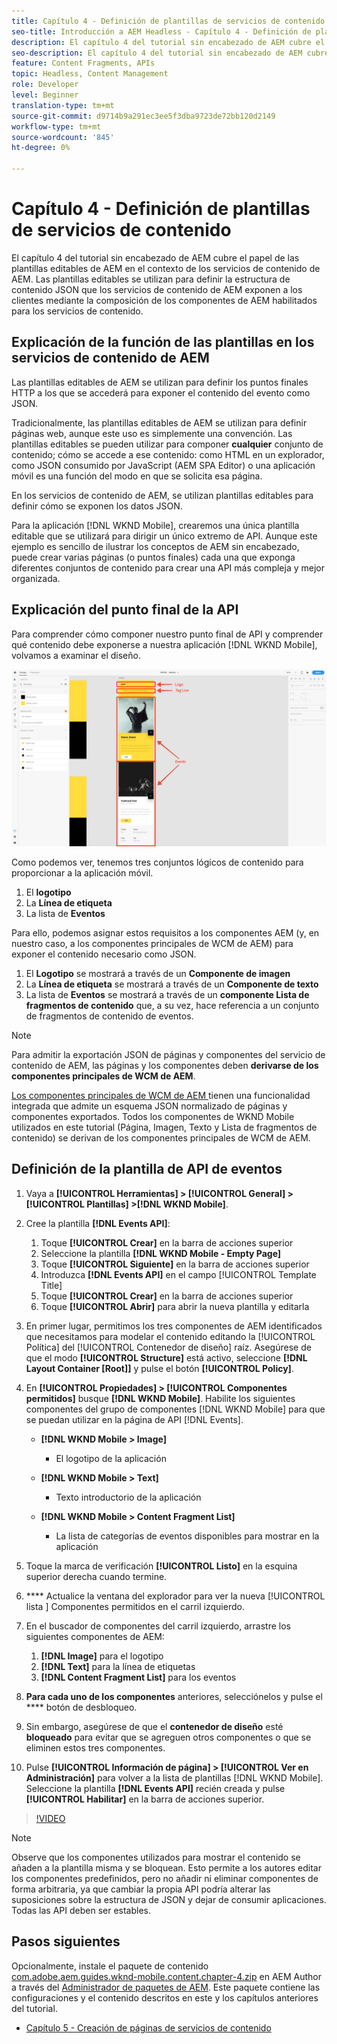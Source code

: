 ```yaml
---
title: Capítulo 4 - Definición de plantillas de servicios de contenido - Servicios de contenido
seo-title: Introducción a AEM Headless - Capítulo 4 - Definición de plantillas de servicios de contenido
description: El capítulo 4 del tutorial sin encabezado de AEM cubre el papel de las plantillas editables de AEM en el contexto de los servicios de contenido de AEM. Las plantillas editables se utilizan para definir la estructura de contenido JSON que los servicios de contenido de AEM expondrán en última instancia.
seo-description: El capítulo 4 del tutorial sin encabezado de AEM cubre el papel de las plantillas editables de AEM en el contexto de los servicios de contenido de AEM. Las plantillas editables se utilizan para definir la estructura de contenido JSON que los servicios de contenido de AEM expondrán en última instancia.
feature: Content Fragments, APIs
topic: Headless, Content Management
role: Developer
level: Beginner
translation-type: tm+mt
source-git-commit: d9714b9a291ec3ee5f3dba9723de72bb120d2149
workflow-type: tm+mt
source-wordcount: '845'
ht-degree: 0%

---
```



# Capítulo 4 - Definición de plantillas de servicios de contenido

El capítulo 4 del tutorial sin encabezado de AEM cubre el papel de las plantillas editables de AEM en el contexto de los servicios de contenido de AEM. Las plantillas editables se utilizan para definir la estructura de contenido JSON que los servicios de contenido de AEM exponen a los clientes mediante la composición de los componentes de AEM habilitados para los servicios de contenido.

## Explicación de la función de las plantillas en los servicios de contenido de AEM

Las plantillas editables de AEM se utilizan para definir los puntos finales HTTP a los que se accederá para exponer el contenido del evento como JSON.

Tradicionalmente, las plantillas editables de AEM se utilizan para definir páginas web, aunque este uso es simplemente una convención. Las plantillas editables se pueden utilizar para componer **cualquier** conjunto de contenido; cómo se accede a ese contenido: como HTML en un explorador, como JSON consumido por JavaScript (AEM SPA Editor) o una aplicación móvil es una función del modo en que se solicita esa página.

En los servicios de contenido de AEM, se utilizan plantillas editables para definir cómo se exponen los datos JSON.

Para la aplicación [!DNL WKND Mobile], crearemos una única plantilla editable que se utilizará para dirigir un único extremo de API. Aunque este ejemplo es sencillo de ilustrar los conceptos de AEM sin encabezado, puede crear varias páginas (o puntos finales) cada una que exponga diferentes conjuntos de contenido para crear una API más compleja y mejor organizada.

## Explicación del punto final de la API

Para comprender cómo componer nuestro punto final de API y comprender qué contenido debe exponerse a nuestra aplicación [!DNL WKND Mobile], volvamos a examinar el diseño.

![Descomposición de página de la API de eventos](./assets/chapter-4/design-to-component-mapping.png)

Como podemos ver, tenemos tres conjuntos lógicos de contenido para proporcionar a la aplicación móvil.

1. El **logotipo**
2. La **Línea de etiqueta**
3. La lista de **Eventos**

Para ello, podemos asignar estos requisitos a los componentes AEM (y, en nuestro caso, a los componentes principales de WCM de AEM) para exponer el contenido necesario como JSON.

1. El **Logotipo** se mostrará a través de un **Componente de imagen**
2. La **Línea de etiqueta** se mostrará a través de un **Componente de texto**
3. La lista de **Eventos** se mostrará a través de un **componente Lista de fragmentos de contenido** que, a su vez, hace referencia a un conjunto de fragmentos de contenido de eventos.

>[!NOTE]
>
>Para admitir la exportación JSON de páginas y componentes del servicio de contenido de AEM, las páginas y los componentes deben **derivarse de los componentes principales de WCM de AEM**.
>
>[Los componentes principales de WCM de AEM ](https://github.com/Adobe-Marketing-Cloud/aem-core-wcm-components) tienen una funcionalidad integrada que admite un esquema JSON normalizado de páginas y componentes exportados. Todos los componentes de WKND Mobile utilizados en este tutorial (Página, Imagen, Texto y Lista de fragmentos de contenido) se derivan de los componentes principales de WCM de AEM.

## Definición de la plantilla de API de eventos

1. Vaya a **[!UICONTROL Herramientas] > [!UICONTROL General] > [!UICONTROL Plantillas] >[!DNL WKND Mobile]**.

1. Cree la plantilla **[!DNL Events API]**:

   1. Toque **[!UICONTROL Crear]** en la barra de acciones superior
   1. Seleccione la plantilla **[!DNL WKND Mobile - Empty Page]**
   1. Toque **[!UICONTROL Siguiente]** en la barra de acciones superior
   1. Introduzca **[!DNL Events API]** en el campo [!UICONTROL Template Title]
   1. Toque **[!UICONTROL Crear]** en la barra de acciones superior
   1. Toque **[!UICONTROL Abrir]** para abrir la nueva plantilla y editarla

1. En primer lugar, permitimos los tres componentes de AEM identificados que necesitamos para modelar el contenido editando la [!UICONTROL Política] del [!UICONTROL Contenedor de diseño] raíz. Asegúrese de que el modo **[!UICONTROL Structure]** está activo, seleccione **[!DNL Layout Container \[Root\]]** y pulse el botón **[!UICONTROL Policy]**.
1. En **[!UICONTROL Propiedades] > [!UICONTROL Componentes permitidos]** busque **[!DNL WKND Mobile]**. Habilite los siguientes componentes del grupo de componentes [!DNL WKND Mobile] para que se puedan utilizar en la página de API [!DNL Events].

   * **[!DNL WKND Mobile > Image]**

      * El logotipo de la aplicación
   * **[!DNL WKND Mobile > Text]**

      * Texto introductorio de la aplicación
   * **[!DNL WKND Mobile > Content Fragment List]**

      * La lista de categorías de eventos disponibles para mostrar en la aplicación



1. Toque la marca de verificación **[!UICONTROL Listo]** en la esquina superior derecha cuando termine.
1. **** Actualice la ventana del explorador para ver la nueva  [!UICONTROL lista ] Componentes permitidos en el carril izquierdo.
1. En el buscador de componentes del carril izquierdo, arrastre los siguientes componentes de AEM:
   1. **[!DNL Image]** para el logotipo
   2. **[!DNL Text]** para la línea de etiquetas
   3. **[!DNL Content Fragment List]** para los eventos
1. **Para cada uno de los componentes** anteriores, selecciónelos y pulse el  **** botón de desbloqueo.
1. Sin embargo, asegúrese de que el **contenedor de diseño** esté **bloqueado** para evitar que se agreguen otros componentes o que se eliminen estos tres componentes.
1. Pulse **[!UICONTROL Información de página] > [!UICONTROL Ver en Administración]** para volver a la lista de plantillas [!DNL WKND Mobile]. Seleccione la plantilla **[!DNL Events API]** recién creada y pulse **[!UICONTROL Habilitar]** en la barra de acciones superior.

>[!VIDEO](https://video.tv.adobe.com/v/28342/?quality=12&learn=on)

>[!NOTE]
>
> Observe que los componentes utilizados para mostrar el contenido se añaden a la plantilla misma y se bloquean. Esto permite a los autores editar los componentes predefinidos, pero no añadir ni eliminar componentes de forma arbitraria, ya que cambiar la propia API podría alterar las suposiciones sobre la estructura de JSON y dejar de consumir aplicaciones. Todas las API deben ser estables.

## Pasos siguientes

Opcionalmente, instale el paquete de contenido [com.adobe.aem.guides.wknd-mobile.content.chapter-4.zip](https://github.com/adobe/aem-guides-wknd-mobile/releases/latest) en AEM Author a través del [Administrador de paquetes de AEM](http://localhost:4502/crx/packmgr/index.jsp). Este paquete contiene las configuraciones y el contenido descritos en este y los capítulos anteriores del tutorial.

* [Capítulo 5 - Creación de páginas de servicios de contenido](./chapter-5.md)

